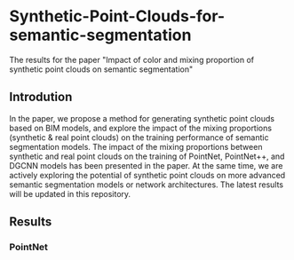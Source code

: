 # Synthetic-Point-Clouds-for-semantic-segmentation
The results for the paper "Impact of color and mixing proportion of synthetic point clouds on semantic segmentation"

## Introdution
In the paper, we propose a method for generating synthetic point clouds based on BIM models, and explore the impact of the mixing proportions (synthetic & real point clouds) on the training performance of semantic segmentation models. 
The impact of the mixing proportions between synthetic and real point clouds on the training of PointNet, PointNet++, and DGCNN models has been presented in the paper. 
At the same time, we are actively exploring the potential of synthetic point clouds on more advanced semantic segmentation models or network architectures. 
The latest results will be updated in this repository. 

## Results
### PointNet
